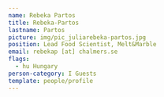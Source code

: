 ```yaml
---
name: Rebeka Partos
title: Rebeka-Partos
lastname: Partos
picture: img/pic_juliarebeka-partos.jpg
position: Lead Food Scientist, Melt&Marble
email: rebekap [at] chalmers.se
flags:
  - hu Hungary
person-category: I Guests
template: people/profile
---
```

